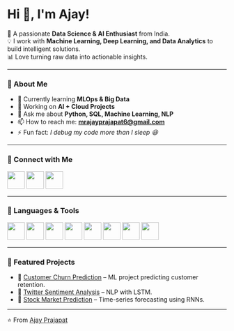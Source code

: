 # Hi 👋, I'm Ajay!

🚀 A passionate **Data Science & AI Enthusiast** from India.  
💡 I work with **Machine Learning, Deep Learning, and Data Analytics** to build intelligent solutions.  
📊 Love turning raw data into actionable insights.  

---

### 🔹 About Me
- 🌱 Currently learning **MLOps & Big Data**
- 🔭 Working on **AI + Cloud Projects**
- 💬 Ask me about **Python, SQL, Machine Learning, NLP**
- 📫 How to reach me: **mrajayprajapat6@gmail.com**
- ⚡ Fun fact: *I debug my code more than I sleep 😆*

---

### 🔹 Connect with Me
<p align="left">
<a href="https://www.linkedin.com/in/ajay-prajapat-276a5024b/"><img src="https://cdn.jsdelivr.net/gh/devicons/devicon/icons/linkedin/linkedin-original.svg" width="40"/></a>
<a href="https://x.com/mrajay_prajapat"><img src="https://cdn.jsdelivr.net/gh/devicons/devicon/icons/twitter/twitter-original.svg" width="40"/></a>
<a href="mailto:mrajayprajapat6@gmail.com"><img src="https://cdn.jsdelivr.net/gh/devicons/devicon/icons/google/google-original.svg" width="40"/></a>
</p>

---

### 🔹 Languages & Tools
<p align="left">
<img src="https://cdn.jsdelivr.net/gh/devicons/devicon/icons/python/python-original.svg" width="40"/>
<img src="https://cdn.jsdelivr.net/gh/devicons/devicon/icons/pandas/pandas-original.svg" width="40"/>
<img src="https://cdn.jsdelivr.net/gh/devicons/devicon/icons/numpy/numpy-original.svg" width="40"/>
<img src="https://cdn.jsdelivr.net/gh/devicons/devicon/icons/tensorflow/tensorflow-original.svg" width="40"/>
<img src="https://cdn.jsdelivr.net/gh/devicons/devicon/icons/pytorch/pytorch-original.svg" width="40"/>
<img src="https://cdn.jsdelivr.net/gh/devicons/devicon/icons/mysql/mysql-original.svg" width="40"/>
<img src="https://cdn.jsdelivr.net/gh/devicons/devicon/icons/git/git-original.svg" width="40"/>
<img src="https://cdn.jsdelivr.net/gh/devicons/devicon/icons/docker/docker-original.svg" width="40"/>
</p>

---

### 🔹 Featured Projects
- 📌 [Customer Churn Prediction](https://github.com/ajayprajapat/churn-prediction) – ML project predicting customer retention.
- 📌 [Twitter Sentiment Analysis](https://github.com/ajayprajapat/twitter-sentiment) – NLP with LSTM.
- 📌 [Stock Market Prediction](https://github.com/ajayprajapat/stock-predictor) – Time-series forecasting using RNNs.

---

⭐️ From [Ajay Prajapat](https://github.com/Ajayprajapat01)

